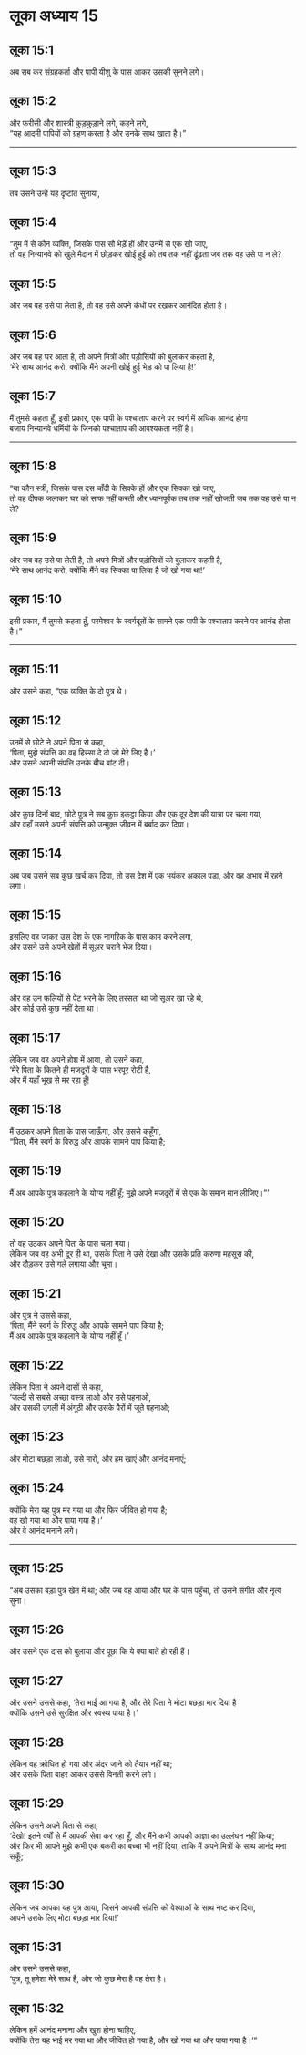 # लूका अध्याय 15

## लूका 15:1

अब सब कर संग्रहकर्ता और पापी यीशु के पास आकर उसकी सुनने लगे।

## लूका 15:2

और फरीसी और शास्त्री कुड़कुड़ाने लगे, कहने लगे,  
“यह आदमी पापियों को ग्रहण करता है और उनके साथ खाता है।”

---

## लूका 15:3

तब उसने उन्हें यह दृष्टांत सुनाया,

## लूका 15:4

“तुम में से कौन व्यक्ति, जिसके पास सौ भेड़ें हों और उनमें से एक खो जाए,  
तो वह निन्यानवे को खुले मैदान में छोड़कर खोई हुई को तब तक नहीं ढूंढता जब तक वह उसे पा न ले?

## लूका 15:5

और जब वह उसे पा लेता है, तो वह उसे अपने कंधों पर रखकर आनंदित होता है।

## लूका 15:6

और जब वह घर आता है, तो अपने मित्रों और पड़ोसियों को बुलाकर कहता है,  
‘मेरे साथ आनंद करो, क्योंकि मैंने अपनी खोई हुई भेड़ को पा लिया है!’

## लूका 15:7

मैं तुमसे कहता हूँ, इसी प्रकार, एक पापी के पश्चाताप करने पर स्वर्ग में अधिक आनंद होगा  
बजाय निन्यानवे धर्मियों के जिनको पश्चाताप की आवश्यकता नहीं है।

---

## लूका 15:8

“या कौन स्त्री, जिसके पास दस चाँदी के सिक्के हों और एक सिक्का खो जाए,  
तो वह दीपक जलाकर घर को साफ नहीं करती और ध्यानपूर्वक तब तक नहीं खोजती जब तक वह उसे पा न ले?

## लूका 15:9

और जब वह उसे पा लेती है, तो अपने मित्रों और पड़ोसियों को बुलाकर कहती है,  
‘मेरे साथ आनंद करो, क्योंकि मैंने वह सिक्का पा लिया है जो खो गया था!’

## लूका 15:10

इसी प्रकार, मैं तुमसे कहता हूँ, परमेश्वर के स्वर्गदूतों के सामने एक पापी के पश्चाताप करने पर आनंद होता है।”

---

## लूका 15:11

और उसने कहा, “एक व्यक्ति के दो पुत्र थे।

## लूका 15:12

उनमें से छोटे ने अपने पिता से कहा,  
‘पिता, मुझे संपत्ति का वह हिस्सा दे दो जो मेरे लिए है।’  
और उसने अपनी संपत्ति उनके बीच बांट दी।

## लूका 15:13

और कुछ दिनों बाद, छोटे पुत्र ने सब कुछ इकट्ठा किया और एक दूर देश की यात्रा पर चला गया,  
और वहाँ उसने अपनी संपत्ति को उन्मुक्त जीवन में बर्बाद कर दिया।

## लूका 15:14

अब जब उसने सब कुछ खर्च कर दिया, तो उस देश में एक भयंकर अकाल पड़ा, और वह अभाव में रहने लगा।

## लूका 15:15

इसलिए वह जाकर उस देश के एक नागरिक के पास काम करने लगा,  
और उसने उसे अपने खेतों में सूअर चराने भेज दिया।

## लूका 15:16

और वह उन फलियों से पेट भरने के लिए तरसता था जो सूअर खा रहे थे,  
और कोई उसे कुछ नहीं देता था।

## लूका 15:17

लेकिन जब वह अपने होश में आया, तो उसने कहा,  
‘मेरे पिता के कितने ही मजदूरों के पास भरपूर रोटी है,  
और मैं यहाँ भूख से मर रहा हूँ!

## लूका 15:18

मैं उठकर अपने पिता के पास जाऊँगा, और उससे कहूँगा,  
“पिता, मैंने स्वर्ग के विरुद्ध और आपके सामने पाप किया है;

## लूका 15:19

मैं अब आपके पुत्र कहलाने के योग्य नहीं हूँ; मुझे अपने मजदूरों में से एक के समान मान लीजिए।”’

## लूका 15:20

तो वह उठकर अपने पिता के पास चला गया।  
लेकिन जब वह अभी दूर ही था, उसके पिता ने उसे देखा और उसके प्रति करुणा महसूस की,  
और दौड़कर उसे गले लगाया और चूमा।

## लूका 15:21

और पुत्र ने उससे कहा,  
‘पिता, मैंने स्वर्ग के विरुद्ध और आपके सामने पाप किया है;  
मैं अब आपके पुत्र कहलाने के योग्य नहीं हूँ।’

## लूका 15:22

लेकिन पिता ने अपने दासों से कहा,  
‘जल्दी से सबसे अच्छा वस्त्र लाओ और उसे पहनाओ,  
और उसकी उंगली में अंगूठी और उसके पैरों में जूते पहनाओ;

## लूका 15:23

और मोटा बछड़ा लाओ, उसे मारो, और हम खाएं और आनंद मनाएं;

## लूका 15:24

क्योंकि मेरा यह पुत्र मर गया था और फिर जीवित हो गया है;  
वह खो गया था और पाया गया है।’  
और वे आनंद मनाने लगे।

---

## लूका 15:25

“अब उसका बड़ा पुत्र खेत में था; और जब वह आया और घर के पास पहुँचा, तो उसने संगीत और नृत्य सुना।

## लूका 15:26

और उसने एक दास को बुलाया और पूछा कि ये क्या बातें हो रही हैं।

## लूका 15:27

और उसने उससे कहा, ‘तेरा भाई आ गया है, और तेरे पिता ने मोटा बछड़ा मार दिया है  
क्योंकि उसने उसे सुरक्षित और स्वस्थ पाया है।’

## लूका 15:28

लेकिन वह क्रोधित हो गया और अंदर जाने को तैयार नहीं था;  
और उसके पिता बाहर आकर उससे विनती करने लगे।

## लूका 15:29

लेकिन उसने अपने पिता से कहा,  
‘देखो! इतने वर्षों से मैं आपकी सेवा कर रहा हूँ, और मैंने कभी आपकी आज्ञा का उल्लंघन नहीं किया;  
और फिर भी आपने मुझे कभी एक बकरी का बच्चा भी नहीं दिया, ताकि मैं अपने मित्रों के साथ आनंद मना सकूँ;

## लूका 15:30

लेकिन जब आपका यह पुत्र आया, जिसने आपकी संपत्ति को वेश्याओं के साथ नष्ट कर दिया,  
आपने उसके लिए मोटा बछड़ा मार दिया!’

## लूका 15:31

और उसने उससे कहा,  
‘पुत्र, तू हमेशा मेरे साथ है, और जो कुछ मेरा है वह तेरा है।

## लूका 15:32

लेकिन हमें आनंद मनाना और खुश होना चाहिए,  
क्योंकि तेरा यह भाई मर गया था और जीवित हो गया है, और खो गया था और पाया गया है।’”
